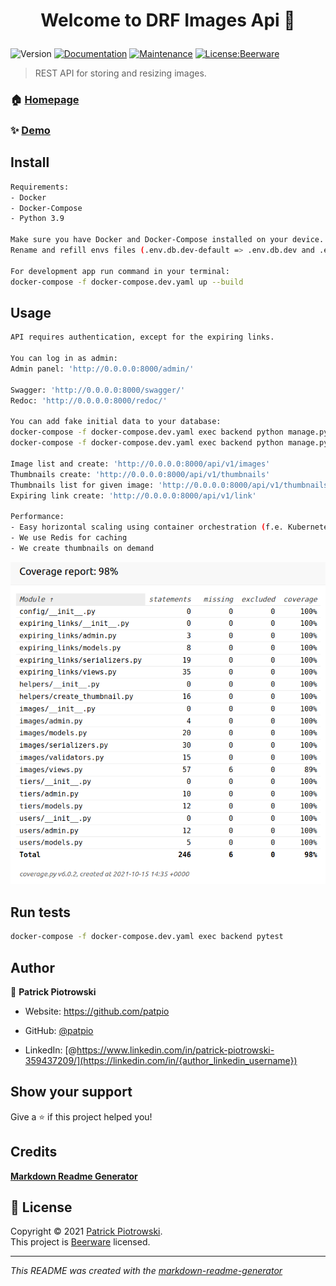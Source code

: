<h1 align="center">

Welcome to DRF Images Api 👋

</h1>
<p>
<img alt="Version" src="https://img.shields.io/badge/version-0.1.0-blue.svg?cacheSeconds=2592000" />
<a href="https://github.com/patpio/drf_images_api/blob/master/readme.md" target="_blank"><img alt="Documentation" src="https://img.shields.io/badge/documentation-yes-brightgreen.svg" /></a>
<a href="https://github.com/patpio/drf_images_api/graphs/commit-activity" target="_blank"><img alt="Maintenance" src="https://img.shields.io/badge/Maintained%3F-yes-green.svg" /></a>
<a href="https://github.com/patpio/drf_images_api/blob/master/LICENSE" target="_blank"><img alt="License:Beerware" src="https://img.shields.io/badge/License-Beerware-yellow.svg" /></a>

</p>

> REST API for storing and resizing images.
### 🏠 [Homepage](https://github.com/patpio/drf_images_api/blob/master/readme.md)
### ✨ [Demo](https://drf-images-api.herokuapp.com)
## Install
```sh
Requirements:
- Docker
- Docker-Compose
- Python 3.9

Make sure you have Docker and Docker-Compose installed on your device.
Rename and refill envs files (.env.db.dev-default => .env.db.dev and .env.dev-default => .env.dev).

For development app run command in your terminal:
docker-compose -f docker-compose.dev.yaml up --build

```

## Usage
```sh
API requires authentication, except for the expiring links.

You can log in as admin:
Admin panel: 'http://0.0.0.0:8000/admin/'

Swagger: 'http://0.0.0.0:8000/swagger/'
Redoc: 'http://0.0.0.0:8000/redoc/'

You can add fake initial data to your database:
docker-compose -f docker-compose.dev.yaml exec backend python manage.py runscript users_factory
docker-compose -f docker-compose.dev.yaml exec backend python manage.py runscript imagers_factory

Image list and create: 'http://0.0.0.0:8000/api/v1/images'
Thumbnails create: 'http://0.0.0.0:8000/api/v1/thumbnails'
Thumbnails list for given image: 'http://0.0.0.0:8000/api/v1/thumbnails/<image_id>'
Expiring link create: 'http://0.0.0.0:8000/api/v1/link'

Performance:
- Easy horizontal scaling using container orchestration (f.e. Kubernetes)
- We use Redis for caching
- We create thumbnails on demand

```

![coverage](./coverage_report.png "coverage")

## Run tests
```sh
docker-compose -f docker-compose.dev.yaml exec backend pytest

```

## Author
👤 **Patrick Piotrowski**
* Website: https://github.com/patpio

* GitHub: [@patpio](https://github.com/{github_username})
* LinkedIn: [@https://www.linkedin.com/in/patrick-piotrowski-359437209/](https://linkedin.com/in/{author_linkedin_username})




## Show your support
Give a ⭐️ if this project helped you!
## Credits
**[Markdown Readme Generator](https://github.com/pedroermarinho/markdown-readme-generator)**
## 📝 License

Copyright © 2021 [Patrick Piotrowski](https://github.com/patpio ).<br/>
This project is [Beerware](https://github.com/patpio/drf_images_api/blob/master/LICENSE) licensed.

---
_This README was created with the [markdown-readme-generator](https://github.com/pedroermarinho/markdown-readme-generator)_